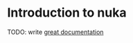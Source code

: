 # Introduction to nuka

TODO: write [great documentation](http://jacobian.org/writing/what-to-write/)
